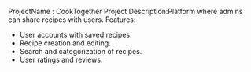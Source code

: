 ProjectName : CookTogether
Project Description:Platform where admins can share recipes with users.
Features:
- User accounts with saved recipes.
- Recipe creation and editing.
- Search and categorization of recipes.
- User ratings and reviews.


